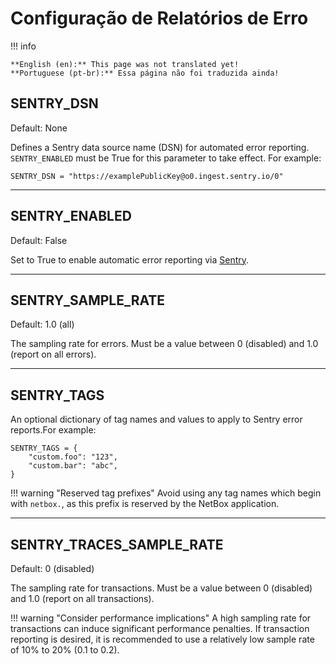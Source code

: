 # Configuração de Relatórios de Erro

!!! info

    **English (en):** This page was not translated yet!
    **Portuguese (pt-br):** Essa página não foi traduzida ainda!

## SENTRY_DSN

Default: None

Defines a Sentry data source name (DSN) for automated error reporting. `SENTRY_ENABLED` must be True for this parameter to take effect. For example:

```
SENTRY_DSN = "https://examplePublicKey@o0.ingest.sentry.io/0"
```

---

## SENTRY_ENABLED

Default: False

Set to True to enable automatic error reporting via [Sentry](https://sentry.io/).

---

## SENTRY_SAMPLE_RATE

Default: 1.0 (all)

The sampling rate for errors. Must be a value between 0 (disabled) and 1.0 (report on all errors).

---

## SENTRY_TAGS

An optional dictionary of tag names and values to apply to Sentry error reports.For example:

```
SENTRY_TAGS = {
    "custom.foo": "123",
    "custom.bar": "abc",
}
```

!!! warning "Reserved tag prefixes"
    Avoid using any tag names which begin with `netbox.`, as this prefix is reserved by the NetBox application.

---

## SENTRY_TRACES_SAMPLE_RATE

Default: 0 (disabled)

The sampling rate for transactions. Must be a value between 0 (disabled) and 1.0 (report on all transactions).

!!! warning "Consider performance implications"
    A high sampling rate for transactions can induce significant performance penalties. If transaction reporting is desired, it is recommended to use a relatively low sample rate of 10% to 20% (0.1 to 0.2).